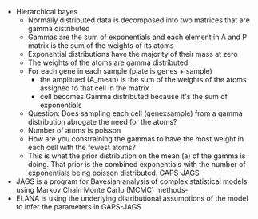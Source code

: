 - Hierarchical bayes
    - Normally distributed data is decomposed into two matrices that are gamma distributed
    - Gammas are the sum of exponentials and each element in A and P matrix is the sum of the weights of its atoms
    - Exponential distributions have the majority of their mass at zero
    - The weights of the atoms are gamma distributed
    - For each gene in each sample (plate is genes + sample)
        - the amplitued (A_mean) is the sum of the weights of the atoms assigned to that cell in the matrix
        - cell becomes Gamma distributed because it's the sum of exponentials
    - Question: Does sampling each cell (genexsample) from a gamma distribution abrogate the need for the atoms?
    - Number of atoms is poisson
    - How are you constraining the gammas to have the most weight in each cell with the fewest atoms?
    - This is what the prior distribution on the mean (a) of the gamma is doing.
        That prior is the combined exponentials with the number of exponentials being poisson distributed.
GAPS-JAGS
- JAGS is a program for Bayesian analysis of complex statistical models using Markov Chain Monte Carlo (MCMC) methods- 
- ELANA is using the underlying distributional assumptions of the model to infer the parameters in GAPS-JAGS
